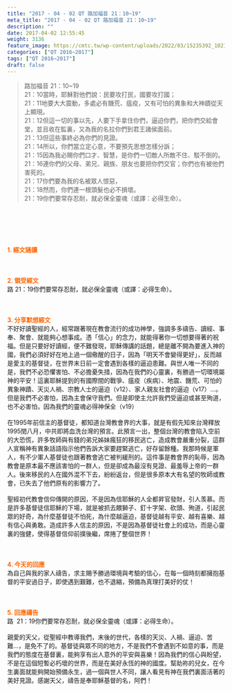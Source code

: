 ```yaml
---
title: "2017 - 04 - 02 QT 路加福音 21：10~19"
meta_title: "2017 - 04 - 02 QT 路加福音 21：10~19"
description: ""
date: 2017-04-02 12:55:45
weight: 3136
feature_image: https://cmtc.tw/wp-content/uploads/2022/03/15235392_10211799862337740_180693556567566654_o-1.webp
categories: ["QT 2016~2017"]
tags: ["QT 2016~2017"]
draft: false
---
```


<blockquote>路加福音 21：10~19<br />
21：10當時，耶穌對他們說：民要攻打民，國要攻打國；<br />
21：11地要大大震動，多處必有饑荒、瘟疫，又有可怕的異象和大神蹟從天上顯現。<br />
21：12但這一切的事以先，人要下手拿住你們，逼迫你們，把你們交給會堂，並且收在監裏，又為我的名拉你們到君王諸侯面前。<br />
21：13但這些事終必為你們的見證。<br />
21：14所以，你們當立定心意，不要預先思想怎樣分訴；<br />
21：15因為我必賜你們口才、智慧，是你們一切敵人所敵不住、駁不倒的。<br />
21：16連你們的父母、弟兄、親族、朋友也要把你們交官；你們也有被他們害死的。<br />
21：17你們要為我的名被眾人恨惡，<br />
21：18然而，你們連一根頭髮也必不損壞。<br />
21：19你們要常存忍耐，就必保全靈魂（或譯：必得生命）。</blockquote><br />
&nbsp;<br />
<br />
&nbsp;<br />
<br />
<span style="color: #ff6600;"><strong>1. </strong><strong>經文誦讀</strong></span><br />
<br />
<span style="color: #ff6600;"><strong> </strong></span><br />
<br />
<span style="color: #ff6600;"><strong>2. </strong><strong>領受經文<br />
</strong></span>路 21：19你們要常存忍耐，就必保全靈魂（或譯：必得生命）。<br />
<br />
&nbsp;<br />
<br />
<span style="color: #ff6600;"><strong>3. 分享默想經文<br />
</strong></span>不好好讀聖經的人，經常跟著現在教會流行的成功神學，強調多多禱告、讀經、事奉、聚會、就能夠心想事成。憑「信心」的念力，就能得著你一切想要得著的祝福。但是只要好好讀經，便不難發現，耶穌傳講的話題，總是離不開為要進入神的國，我們必須好好在地上過一個儆醒的日子，因為「明天不會變得更好」，反而越是愛主的基督徒，在世界末日前一定會遇到各樣的逼迫患難。與世人唯一不同的是，我們不必恐懼害怕、不必擔憂失措，因為在我們的心靈裏，有勝過一切環境屬神的平安！這裏耶穌提到的有國際間的戰爭、瘟疫（疾病）、地震、饑荒、可怕的異象神蹟、天災人禍、宗教人士的逼迫（v12）、家人親友社會的逼迫（v17）…。但是我們不必害怕，因為主會保守我們。但是即使主允許我們受逼迫或甚至殉道，也不必害怕，因為我們的靈魂必得神保全（v19）<br />
<br />
在1995年前信主的基督徒，都知道台灣教會界的大事，就是有假先知來台灣釋放1995閏八月，中共即將血洗台灣的預言。此預言一出，整個台灣的教會陷入空前的大恐慌，許多牧師與有錢的弟兄姊妹瘋狂的移民逃亡，造成教會嚴重分裂，這群人宣稱神有異象話語指示他們告訴大家要趕緊逃亡，好存留餘種。我那時候是軍人，有不少軍人基督徒也跟著教會逃亡被判緩刑的。這件事是教會界的恥辱，因為教會是原本最不應該害怕的一群人，但是卻成為最沒有見證、最羞辱上帝的一群人。後來移民的人在國外混不下去，紛紛返台，但是很多原本大有名望的牧師或教會，已失去了他們原有的影響力了。<br />
<br />
聖經初代教會信仰傳開的原因，不是因為信耶穌的人全都昇官發財，引人羡慕。而是許多基督徒信耶穌的下場，就是被抓去餵獅子、釘十字架、砍頭、殉道，引起民眾的好奇，為什麼基督徒不怕死，為什麼越逼迫，基督徒越有平安、越有喜樂、越有信心與勇敢。造成許多人信主的原因，不是因為基督徒社會上的成功，而是心靈裏的強健，使得基督信仰前撲後繼，席捲了整個世界！<br />
<br />
&nbsp;<br />
<br />
<span style="color: #ff6600;"><strong>4. 今天的回應<br />
</strong></span>為自己與我的家人禱告，求主賜予勝過環境與考驗的信心，在每一個時刻都擁抱基督的平安過日子，即使遇到艱難，也不退縮，預備為真理打美好的仗！<br />
<br />
&nbsp;<br />
<br />
<span style="color: #ff6600;"><strong>5. 回應禱告<br />
</strong></span>路  21：19你們要常存忍耐，就必保全靈魂（或譯：必得生命）。<br />
<br />
親愛的天父，從聖經中教導我們，末後的世代，各樣的天災、人禍、逼迫、苦難…，是免不了的。基督徒與眾不同的地方，不是我們不會遇到不如意的事，而是我們的態度在基督裏，能夠享有出人意外的平安與喜樂！因為我們的信心與盼望，不是在這個短暫必朽壞的世界，而是在美好永恆的神的國度。幫助祢的兒女，在今生裏面就能夠開始預備永生，過一個與世人不同，讓人看見有神在我們裏面活著的美好見證。感謝天父，禱告是奉耶穌基督的名，阿們！
        
